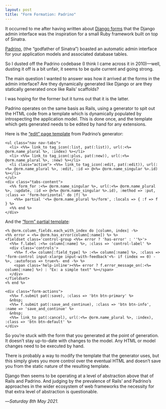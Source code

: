 ```yaml
---
layout: post
title: "Form Formation: Padrino"
---
```


It occurred to me after having written about [Django forms][df] that the Django admin interface was the inspiration for a small Ruby framework built on top of Sinatra.

[Padrino][pad], (the “godfather of Sinatra”) boasted an automatic admin interface for your application models and associated database tables.

So I dusted off the Padrino codebase (I think I came across it in 2010)—well, dusting it off is a bit unfair, it seems to be quite current and going strong.

The main question I wanted to answer was how it arrived at the forms in the admin interface? Are they dynamically generated like Django or are they statically generated once like Rails’ scaffolds?

I was hoping for the former but it turns out that it is the latter.

Padrino operates on the same basis as Rails, using a generator to spit out the HTML code from a template which is dynamically populated by introspecting the application model. This is done once, and the template which gets generated needs to be edited by hand for any extensions.

Here is the [“edit” page template][ept] from Padrino’s generator:

```
<ul class="nav nav-tabs">
  <li> <%%= link_to tag_icon(:list, pat(:list)), url(:<%= @orm.name_plural %>, :index) %></li>
  <li> <%%= link_to tag_icon(:plus, pat(:new)), url(:<%= @orm.name_plural %>, :new) %></li>
  <li class="active"> <%%= link_to tag_icon(:edit, pat(:edit)), url(:<%= @orm.name_plural %>, :edit, :id => @<%= @orm.name_singular %>.id) %></li>
</ul>
<div class="tabs-content">
  <%% form_for :<%= @orm.name_singular %>, url(:<%= @orm.name_plural %>, :update, :id => @<%= @orm.name_singular %>.id), :method => :put, :class => 'form-horizontal' do |f| %>
    <%%= partial '<%= @orm.name_plural %>/form', :locals => { :f => f } %>
  <%% end %>
</div>
```

And the [“form” partial template][fpt]:

```
<% @orm.column_fields.each_with_index do |column, index| -%>
<%% error = <%= @orm.has_error(column[:name]) %> %>
<fieldset class='control-group <%%= error ? 'has-error' : ''%>'>
  <%%= f.label :<%= column[:name] %>, :class => 'control-label' %>
  <div class='controls'>
    <%%= f.<%= column[:field_type] %> :<%= column[:name] %>, :class => 'form-control input-xlarge input-with-feedback'<%- if (index == 0) -%>, :autofocus => true<%- end -%> %>
    <span class='help-inline'><%%= error ? f.error_message_on(:<%= column[:name] %>) : "Ex: a simple text" %></span>
  </div>
</fieldset>
<% end %>

<div class="form-actions">
  <%%= f.submit pat(:save), :class => 'btn btn-primary' %>
  &nbsp;
  <%%= f.submit pat(:save_and_continue), :class => 'btn btn-info', :name => 'save_and_continue' %>
  &nbsp;
  <%%= link_to pat(:cancel), url(:<%= @orm.name_plural %>, :index), :class => 'btn btn-default' %>
</div>
```

So you’re stuck with the form that you generated at the point of generation. It doesn’t stay up-to-date with changes to the model. Any HTML or model changes need to be executed by hand.

There is probably a way to modify the template that the generator uses, but this simply gives you more control over the eventual HTML and doesn’t save you from the static nature of the resulting template.

Django then seems to be operating at a level of abstraction above that of Rails and Padrino. And judging by the prevalence of Rails’ and Padrino’s approaches in the wider ecosystem of web frameworks the necessity for that extra level of abstraction is questionable.

—*Saturday 8th May 2021.*

[df]: https://www.crossingtheruby.com/2021/05/05/form-formation-django-forms.html
[pad]: https://padrinorb.com
[ept]: https://github.com/padrino/padrino-framework/blob/master/padrino-admin/lib/padrino-admin/generators/templates/erb/page/edit.erb.tt
[fpt]: https://github.com/padrino/padrino-framework/blob/master/padrino-admin/lib/padrino-admin/generators/templates/erb/page/_form.erb.tt
